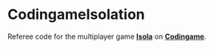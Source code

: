 # CodingameIsolation
Referee code for the multiplayer game __[Isola](https://www.codingame.com/multiplayer/bot-programming/isola)__ on __[Codingame](https://www.codingame.com/multiplayer)__.  
